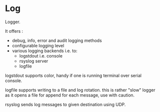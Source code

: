 # Log

Logger.

It offers :

- debug, info, error and audit logging methods
- configurable logging level
- various logging backends i.e. to:
  - logstdout i.e. console
  - rsyslog server
  - logfile

logstdout supports color, handy if one is running terminal over serial console.

logfile supports writing to a file and log rotation.
this is rather "slow" logger as it opens a file for append for each message, use with caution.

rsyslog sends log messages to given destination using UDP.
